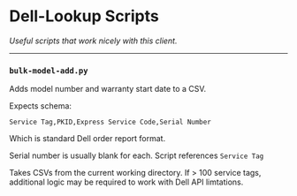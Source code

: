 # Dell-Lookup Scripts

*Useful scripts that work nicely with this client.*

---

### `bulk-model-add.py`
Adds model number and warranty start date to a CSV.

Expects schema:
```
Service Tag,PKID,Express Service Code,Serial Number
```

Which is standard Dell order report format.

Serial number is usually blank for each. Script references `Service Tag`

Takes CSVs from the current working directory. If > 100 service tags, additional logic may be required to work with Dell API limtations.